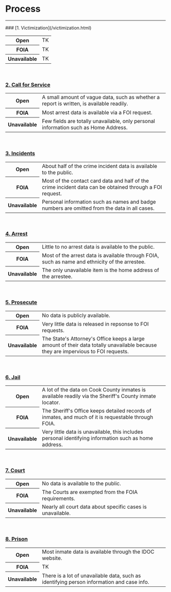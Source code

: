 # Process
<hr>
### [1. Victimization](/victimization.html)
<table>
<tr>
    <th>Open</th>
    <td>TK</td>
</tr>
<tr>
    <th>FOIA</th>
    <td>TK</td>
</tr>
<tr>
    <th>Unavailable</th>
    <td>TK</td>
</tr>
</table>
<br>

### [2. Call for Service](/callforservice.html)
<table>
<tr>
    <th>Open</th>
    <td>A small amount of vague data, such as whether a report is written, is available readily.</td>
</tr>
<tr>
    <th>FOIA</th>
    <td>Most arrest data is available via a FOI request.</td>
</tr>
<tr>
    <th>Unavailable</th>
    <td>Few fields are totally unavailable, only personal information such as Home Address.</td>
</tr>
</table> 
<br> 

### [3. Incidents](/incidents.html)
<table>
<tr>
    <th>Open</th>
    <td>About half of the crime incident data is available to the public.</td>
</tr>
<tr>
    <th>FOIA</th>
    <td>Most of the contact card data and half of the crime incident data can be obtained through a FOI request.</td>
</tr>
<tr>
    <th>Unavailable</th>
    <td>Personal information such as names and badge numbers are omitted from the data in all cases.</td>
</tr>
</table>  
<br>

### [4. Arrest](/arrest.html)
<table>
<tr>
    <th>Open</th>
    <td>Little to no arrest data is available to the public.</td>
</tr>
<tr>
    <th>FOIA</th>
    <td>Most of the arrest data is available through FOIA, such as name and ethnicity of the arrestee.</td>
</tr>
<tr>
    <th>Unavailable</th>
    <td>The only unavailable item is the home address of the arrestee.</td>
</tr>
</table> 
<br>

### [5. Prosecute](/prosecute.html)
<table>
<tr>
    <th>Open</th>
    <td>No data is publicly available.</td>
</tr>
<tr>
    <th>FOIA</th>
    <td>Very little data is released in repsonse to FOI requests.</td>
</tr>
<tr>
    <th>Unavailable</th>
    <td>The State's Attorney's Office keeps a large amount of their data totally unavailable because they are impervious to FOI requests.</td>
</tr>
</table> 
<br>

### [6. Jail](/jail.html)
<table>
<tr>
    <th>Open</th>
    <td>A lot of the data on Cook County inmates is available readily via the Sheriff's County inmate locator.</td>
</tr>
<tr>
    <th>FOIA</th>
    <td>The Sheriff's Office keeps detailed records of inmates, and much of it is requestable through FOIA.</td>
</tr>
<tr>
    <th>Unavailable</th>
    <td>Very little data is unavailable, this includes personal identifying information such as home address.</td>
</tr>
</table>  
<br>

### [7. Court](/court.html)
<table>
<tr>
    <th>Open</th>
    <td>No data is available to the public.</td>
</tr>
<tr>
    <th>FOIA</th>
    <td>The Courts are exempted from the FOIA requirements.</td>
</tr>
<tr>
    <th>Unavailable</th>
    <td>Nearly all court data about specific cases is unavailable.</td>
</tr>
</table>
<br>

### [8. Prison](/prison.html)
<table>
<tr>
    <th>Open</th>
    <td>Most inmate data is available through the IDOC website.</td>
</tr>
<tr>
    <th>FOIA</th>
    <td>TK</td>
</tr>
<tr>
    <th>Unavailable</th>
    <td>There is a lot of unavailable data, such as identifying person information and case info.</td>
</tr>
</table> 